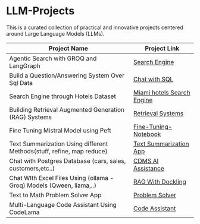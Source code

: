 # LLM-Projects
 This is a curated collection of practical and innovative projects centered around Large Language Models (LLMs).

| Project Name | Project Link |
|--------------|--------------|
| Agentic Search with GROQ and LangGraph | [Search Engine](https://github.com/Xmen3em/LLM-Projects/tree/main/Search%20Engine) |
| Build a Question/Answering System Over Sql Data | [Chat with SQL](https://github.com/Xmen3em/LLM-Projects/tree/main/Chat_with_SQL) |
| Search Engine through Hotels Dataset | [Miami hotels Search Engine](https://github.com/Xmen3em/LLM-Projects/tree/main/Hotels%20Dataset%20Project)
| Building Retrieval Augmented Generation (RAG) Systems | [Retrieval Systems](https://github.com/Xmen3em/LLM-Projects/tree/main/Retrieval%20Systems) |
| Fine Tuning Mistral Model using Peft | [Fine-Tuning-Notebook](https://github.com/Xmen3em/LLM-Projects/blob/main/Fine%20Tuning%20LLMs/Fine_Tuning_Mistral_Model.ipynb) |
| Text Summarization Using different Methods(stuff, refine, map reduce) | [Text Summarization App](https://github.com/Xmen3em/LLM-Projects/tree/main/Text-Summarization) |
| Chat with Postgres Database (cars, sales, customers,etc..) | [CDMS AI Assistance](https://github.com/Xmen3em/LLM-Projects/tree/main/Chat%20With%20Postgres%20Database) |
| Chat WIth Excel Files Using (ollama - Groq) Models (Qween, llama,..) | [RAG With Dockling](https://github.com/Xmen3em/LLM-Projects/tree/main/RAG-With-Dockling) |
| Text to Math Problem Solver App | [Problem Solver](https://github.com/Xmen3em/LLM-Projects/tree/main/Text%20to%20Math%20Problem%20Solver%20app) |
| Multi-Language Code Assistant Using CodeLama | [Code Assistant](https://github.com/Xmen3em/LLM-Projects/tree/main/Multi-language-Code-Assistant)
